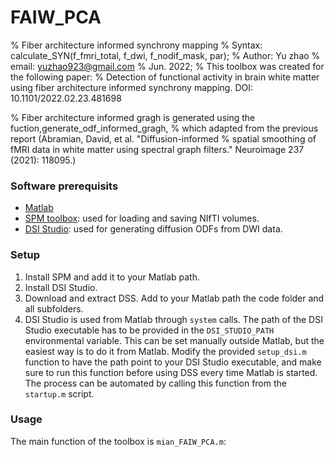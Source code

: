# FAIW_PCA

% Fiber architecture informed synchrony mapping
% Syntax:  calculate_SYN(f_fmri_total, f_dwi, f_nodif_mask, par);
% Author: Yu zhao
% email: yuzhao923@gmail.com
% Jun. 2022; 
% This toolbox was created for the following paper: 
% Detection of functional activity in brain white matter using fiber architecture informed synchrony mapping. DOI: 10.1101/2022.02.23.481698 

% Fiber architecture informed gragh is generated using the fuction,generate_odf_informed_gragh,
% which adapted from the previous report (Abramian, David, et al. "Diffusion-informed
% spatial smoothing of fMRI data in white matter using spectral graph filters." Neuroimage 237 (2021): 118095.)

### Software prerequisits

- [Matlab](https://se.mathworks.com/products/matlab.html)
- [SPM toolbox](https://www.fil.ion.ucl.ac.uk/spm/): used for loading and saving NIfTI volumes.
- [DSI Studio](http://dsi-studio.labsolver.org/): used for generating diffusion ODFs from DWI data.

### Setup

1. Install SPM and add it to your Matlab path.
2. Install DSI Studio.
3. Download and extract DSS. Add to your Matlab path the code folder and all subfolders.
4. DSI Studio is used from Matlab through `system` calls. The path of the DSI Studio executable has to be provided in the `DSI_STUDIO_PATH` environmental variable. This can be set manually outside Matlab, but the easiest way is to do it from Matlab. Modify the provided `setup_dsi.m` function to have the path point to your DSI Studio executable, and make sure to run this function before using DSS every time Matlab is started. The process can be automated by calling this function from the `startup.m` script.

### Usage

The main function of the toolbox is `mian_FAIW_PCA.m`:
